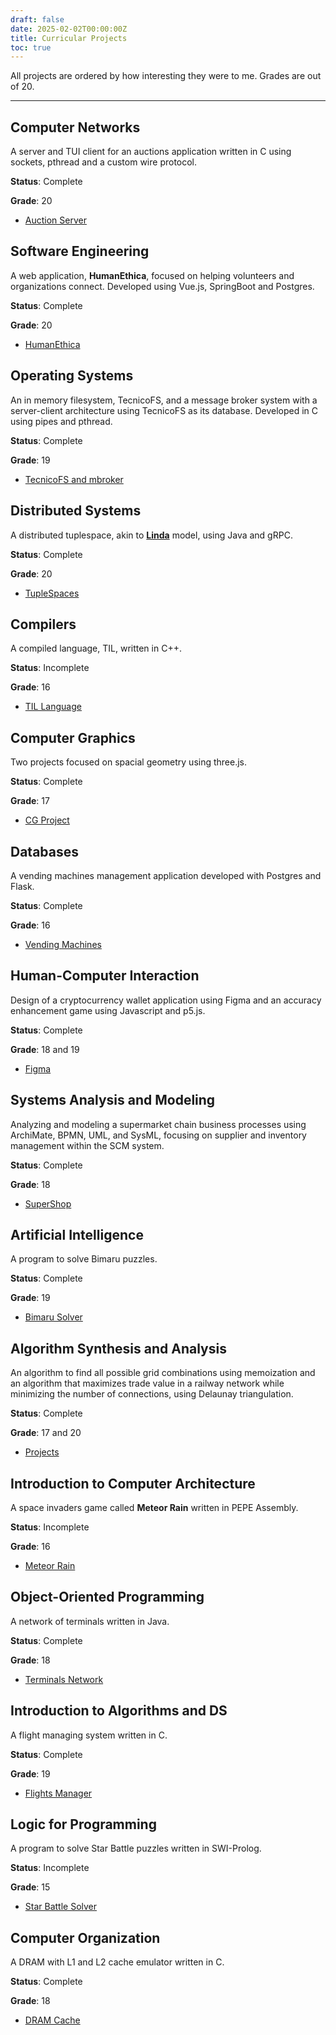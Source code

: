 ```yaml
---
draft: false 
date: 2025-02-02T00:00:00Z
title: Curricular Projects
toc: true
---
```


All projects are ordered by how interesting they were to me. Grades are out of 20.

---

## Computer Networks
A server and TUI client for an auctions application written in C using sockets, pthread and a custom wire protocol.

**Status**: Complete

**Grade**: 20

- [Auction Server](https://github.com/vugonz/auction-server)

## Software Engineering
A web application, **HumanEthica**, focused on helping volunteers and organizations connect. Developed using Vue.js, SpringBoot and Postgres.

**Status**: Complete

**Grade**: 20

- [HumanEthica](https://github.com/vugonz/humanethica)

## Operating Systems
An in memory filesystem, TecnicoFS, and a message broker system with a server-client architecture using TecnicoFS as its database. Developed in C using pipes and pthread.

**Status**: Complete

**Grade**: 19

- [TecnicoFS and mbroker](https://github.com/vugonz/tecnicofs-mbroker)


## Distributed Systems
A distributed tuplespace, akin to [**Linda**](https://en.wikipedia.org/wiki/Linda_(coordination_language)) model, using Java and gRPC. 

**Status**: Complete

**Grade**: 20

- [TupleSpaces](https://github.com/vugonz/tuplespaces)

## Compilers
A compiled language, TIL, written in C++.

**Status**: Incomplete

**Grade**: 16

- [TIL Language](https://github.com/vugonz/til-lang)

## Computer Graphics
Two projects focused on spacial geometry using three.js.

**Status**: Complete

**Grade**: 17

- [CG Project](https://github.com/vugonz/cg-proj)

## Databases
A vending machines management application developed with Postgres and Flask.

**Status**: Complete

**Grade**: 16

- [Vending Machines](https://github.com/vugonz/db-project)

## Human-Computer Interaction
Design of a cryptocurrency wallet application using Figma and an accuracy enhancement game using Javascript and p5.js.

**Status**: Complete

**Grade**: 18 and 19

- [Figma](https://www.figma.com/design/oaPQ6OTtkOAdrMQPkpK2Mi/Bake-Off-1)

## Systems Analysis and Modeling 
Analyzing and modeling a supermarket chain business processes using ArchiMate, BPMN, UML, and SysML, focusing on supplier and inventory management within the SCM system.

**Status**: Complete

**Grade**: 18

- [SuperShop](https://github.com/vugonz/ams-project)

## Artificial Intelligence
A program to solve Bimaru puzzles.

**Status**: Complete

**Grade**: 19

- [Bimaru Solver](https://github.com/vugonz/bimaru-solver)

## Algorithm Synthesis and Analysis
An algorithm to find all possible grid combinations using memoization and an algorithm that maximizes trade value in a railway network while minimizing the number of connections, using Delaunay triangulation.

**Status**: Complete

**Grade**: 17 and 20

- [Projects](https://github.com/vugonz/asa-project)

## Introduction to Computer Architecture
A space invaders game called **Meteor Rain** written in PEPE Assembly.

**Status**: Incomplete

**Grade**: 16

- [Meteor Rain](https://github.com/vugonz/meteor-rain)

## Object-Oriented Programming
A network of terminals written in Java.

**Status**: Complete

**Grade**: 18

- [Terminals Network](https://github.com/vugonz/terminals-network)

## Introduction to Algorithms and DS 
A flight managing system written in C.

**Status**: Complete

**Grade**: 19

- [Flights Manager](https://github.com/vugonz/flights-manager)

## Logic for Programming
A program to solve Star Battle puzzles written in SWI-Prolog.

**Status**: Incomplete

**Grade**: 15

- [Star Battle Solver](https://github.com/vugonz/star-battle-solver)

## Computer Organization 
A DRAM with L1 and L2 cache emulator written in C.

**Status**: Complete

**Grade**: 18

- [DRAM Cache](https://github.com/vugonz/oc-labs/tree/master/lab2)
